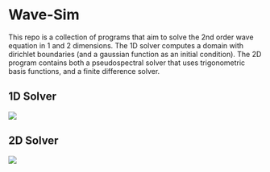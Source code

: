 # Wave-Sim
This repo is a collection of programs that aim to solve the 2nd order wave equation in 1 and 2 dimensions. The 1D solver computes a domain with dirichlet boundaries (and a gaussian function as an initial condition). The 2D program contains both a pseudospectral solver that uses trigonometric basis functions, and a finite difference solver. 

## 1D Solver
![](https://github.com/pnkchor/Wave-Sim/blob/main/images/1Danim.gif)

## 2D Solver
![](https://github.com/pnkchor/Wave-Sim/blob/main/images/2danim.gif)
